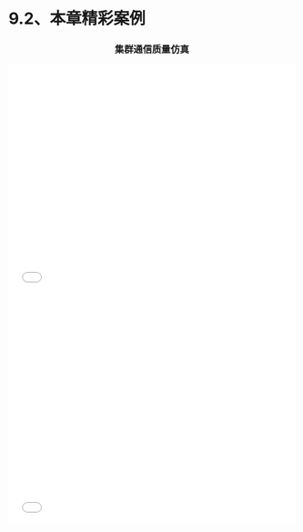 # 9.2、本章精彩案例

### <center> 集群通信质量仿真 </center>
<iframe src="//player.bilibili.com/player.html?aid=240856481&bvid=BV1ve411i7aq&cid=1395001046&p=1" allowfullscreen="allowfullscreen" width="100%" height=405 scrolling="no" frameborder="0" sandbox="allow-top-navigation allow-same-origin allow-forms allow-scripts"> </iframe>

<iframe src="//player.bilibili.com/player.html?aid=240803787&bvid=BV1ue411i7Nv&cid=1395001052&p=1" allowfullscreen="allowfullscreen" width="100%" height=405 scrolling="no" frameborder="0" sandbox="allow-top-navigation allow-same-origin allow-forms allow-scripts"> </iframe>

